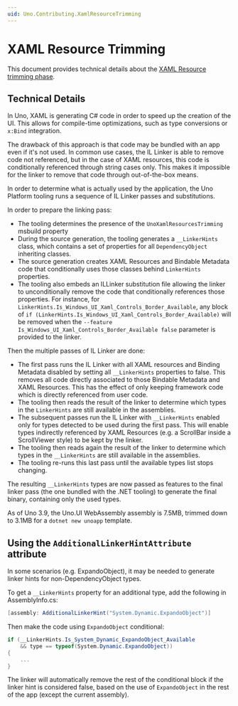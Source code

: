 ```yaml
---
uid: Uno.Contributing.XamlResourceTrimming
---
```


# XAML Resource Trimming

This document provides technical details about the [XAML Resource trimming phase](../features/resources-trimming.md).

## Technical Details

In Uno, XAML is generating C# code in order to speed up the creation of the UI. This allows for compile-time optimizations, such as type conversions or `x:Bind` integration.

The drawback of this approach is that code may be bundled with an app even if it's not used. In common use cases, the IL Linker is able to remove code not referenced, but in the case of XAML resources, this code is conditionally referenced through string cases only. This makes it impossible for the linker to remove that code through out-of-the-box means.

In order to determine what is actually used by the application, the Uno Platform tooling runs a sequence of IL Linker passes and substitutions.

In order to prepare the linking pass:
- The tooling determines the presence of the `UnoXamlResourcesTrimming` msbuild property
- During the source generation, the tooling generates a `__LinkerHints` class, which contains a set of properties for all `DependencyObject` inheriting classes.
- The source generation creates XAML Resources and Bindable Metadata code that conditionally uses those classes behind `LinkerHints` properties.
- The tooling also embeds an ILLinker substitution file allowing the linker to unconditionally remove the code that conditionally references those properties. For instance, for `LinkerHints.Is_Windows_UI_Xaml_Controls_Border_Available`, any block of `if (LinkerHints.Is_Windows_UI_Xaml_Controls_Border_Available)` will be removed when the `--feature Is_Windows_UI_Xaml_Controls_Border_Available false` parameter is provided to the linker.

Then the multiple passes of IL Linker are done:
- The first pass runs the IL Linker with all XAML resources and Binding Metadata disabled by setting all `__LinkerHints` properties to false. This removes all code directly associated to those Bindable Metadata and XAML Resources. This has the effect of only keeping framework code which is directly referenced from user code.
- The tooling then reads the result of the linker to determine which types in the `LinkerHints` are still available in the assemblies.
- The subsequent passes run the IL Linker with `__LinkerHints` enabled only for types detected to be used during the first pass. This will enable types indirectly referenced by XAML Resources (e.g. a ScrollBar inside a ScrollViewer style) to be kept by the linker.
- The tooling then reads again the result of the linker to determine which types in the `__LinkerHints` are still available in the assemblies.
- The tooling re-runs this last pass until the available types list stops changing.

The resulting `__LinkerHints` types are now passed as features to the final linker pass (the one bundled with the .NET tooling) to generate the final binary, containing only the used types.

As of Uno 3.9, the Uno.UI WebAssembly assembly is 7.5MB, trimmed down to 3.1MB for a `dotnet new unoapp` template.

## Using the `AdditionalLinkerHintAttribute` attribute

In some scenarios (e.g. ExpandoObject), it may be needed to generate linker hints for non-DependencyObject types.

To get a `__LinkerHints` property for an additional type, add the following in AssemblyInfo.cs:

```csharp
[assembly: AdditionalLinkerHint("System.Dynamic.ExpandoObject")]
```

Then make the code using `ExpandoObject` conditional:

```csharp
if (__LinkerHints.Is_System_Dynamic_ExpandoObject_Available
	&& type == typeof(System.Dynamic.ExpandoObject))
{
    ...
}
```

The linker will automatically remove the rest of the conditional block if the linker hint is considered false, based on the use of `ExpandoObject` in the rest of the app (except the current assembly).
